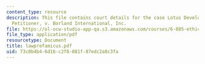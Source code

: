 ```yaml
---
content_type: resource
description: This file contains court details for the case Lotus Development Corporation,
  Petitioner, v. Borland International, Inc.
file: https://ol-ocw-studio-app-qa.s3.amazonaws.com/courses/6-805-ethics-and-the-law-on-the-electronic-frontier-fall-2005/73c0b4b46d16c2f8081f87edc2a8c3fa_lawprofamicus.pdf
file_type: application/pdf
resourcetype: Document
title: lawprofamicus.pdf
uid: 73c0b4b4-6d16-c2f8-081f-87edc2a8c3fa
---
```

